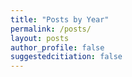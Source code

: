 ```yaml
---
title: "Posts by Year"
permalink: /posts/
layout: posts
author_profile: false
suggestedcitiation: false
---
```


